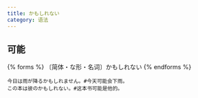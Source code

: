```yaml
---
title: かもしれない
category: 语法
---
```


## 可能

{% forms %}
〔简体・な形・名词〕かもしれない
{% endforms %}

```example
今日は雨が降るかもしれません。#今天可能会下雨。
この本は彼のかもしれない。#这本书可能是他的。
```
